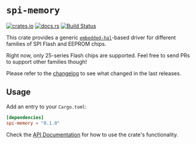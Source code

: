 # `spi-memory`

[![crates.io](https://img.shields.io/crates/v/spi-memory.svg)](https://crates.io/crates/spi-memory)
[![docs.rs](https://docs.rs/spi-memory/badge.svg)](https://docs.rs/spi-memory/)
[![Build Status](https://travis-ci.org/jonas-schievink/spi-memory.svg?branch=master)](https://travis-ci.org/jonas-schievink/spi-memory)

This crate provides a generic [`embedded-hal`]-based driver for different
families of SPI Flash and EEPROM chips.

Right now, only 25-series Flash chips are supported. Feel free to send PRs to
support other families though!

Please refer to the [changelog](CHANGELOG.md) to see what changed in the last
releases.

[`embedded-hal`]: https://github.com/rust-embedded/embedded-hal

## Usage

Add an entry to your `Cargo.toml`:

```toml
[dependencies]
spi-memory = "0.1.0"
```

Check the [API Documentation](https://docs.rs/spi-memory/) for how to use the
crate's functionality.
